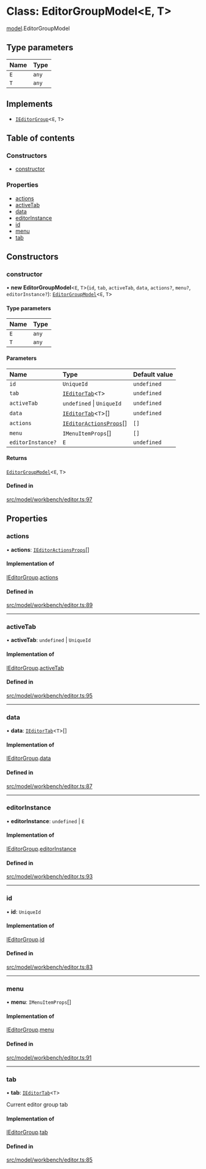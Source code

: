 # Class: EditorGroupModel\<E, T\>

[model](../modules/model.md).EditorGroupModel

## Type parameters

| Name | Type |
| :------ | :------ |
| `E` | `any` |
| `T` | `any` |

## Implements

- [`IEditorGroup`](../interfaces/model.IEditorGroup.md)\<`E`, `T`\>

## Table of contents

### Constructors

- [constructor](model.EditorGroupModel.md#constructor)

### Properties

- [actions](model.EditorGroupModel.md#actions)
- [activeTab](model.EditorGroupModel.md#activetab)
- [data](model.EditorGroupModel.md#data)
- [editorInstance](model.EditorGroupModel.md#editorinstance)
- [id](model.EditorGroupModel.md#id)
- [menu](model.EditorGroupModel.md#menu)
- [tab](model.EditorGroupModel.md#tab)

## Constructors

### constructor

• **new EditorGroupModel**\<`E`, `T`\>(`id`, `tab`, `activeTab`, `data`, `actions?`, `menu?`, `editorInstance?`): [`EditorGroupModel`](model.EditorGroupModel.md)\<`E`, `T`\>

#### Type parameters

| Name | Type |
| :------ | :------ |
| `E` | `any` |
| `T` | `any` |

#### Parameters

| Name | Type | Default value |
| :------ | :------ | :------ |
| `id` | `UniqueId` | `undefined` |
| `tab` | [`IEditorTab`](../interfaces/model.IEditorTab.md)\<`T`\> | `undefined` |
| `activeTab` | `undefined` \| `UniqueId` | `undefined` |
| `data` | [`IEditorTab`](../interfaces/model.IEditorTab.md)\<`T`\>[] | `undefined` |
| `actions` | [`IEditorActionsProps`](../interfaces/model.IEditorActionsProps.md)[] | `[]` |
| `menu` | `IMenuItemProps`[] | `[]` |
| `editorInstance?` | `E` | `undefined` |

#### Returns

[`EditorGroupModel`](model.EditorGroupModel.md)\<`E`, `T`\>

#### Defined in

[src/model/workbench/editor.ts:97](https://github.com/mtsdnz/allai-core/blob/5932278/src/model/workbench/editor.ts#L97)

## Properties

### actions

• **actions**: [`IEditorActionsProps`](../interfaces/model.IEditorActionsProps.md)[]

#### Implementation of

[IEditorGroup](../interfaces/model.IEditorGroup.md).[actions](../interfaces/model.IEditorGroup.md#actions)

#### Defined in

[src/model/workbench/editor.ts:89](https://github.com/mtsdnz/allai-core/blob/5932278/src/model/workbench/editor.ts#L89)

___

### activeTab

• **activeTab**: `undefined` \| `UniqueId`

#### Implementation of

[IEditorGroup](../interfaces/model.IEditorGroup.md).[activeTab](../interfaces/model.IEditorGroup.md#activetab)

#### Defined in

[src/model/workbench/editor.ts:95](https://github.com/mtsdnz/allai-core/blob/5932278/src/model/workbench/editor.ts#L95)

___

### data

• **data**: [`IEditorTab`](../interfaces/model.IEditorTab.md)\<`T`\>[]

#### Implementation of

[IEditorGroup](../interfaces/model.IEditorGroup.md).[data](../interfaces/model.IEditorGroup.md#data)

#### Defined in

[src/model/workbench/editor.ts:87](https://github.com/mtsdnz/allai-core/blob/5932278/src/model/workbench/editor.ts#L87)

___

### editorInstance

• **editorInstance**: `undefined` \| `E`

#### Implementation of

[IEditorGroup](../interfaces/model.IEditorGroup.md).[editorInstance](../interfaces/model.IEditorGroup.md#editorinstance)

#### Defined in

[src/model/workbench/editor.ts:93](https://github.com/mtsdnz/allai-core/blob/5932278/src/model/workbench/editor.ts#L93)

___

### id

• **id**: `UniqueId`

#### Implementation of

[IEditorGroup](../interfaces/model.IEditorGroup.md).[id](../interfaces/model.IEditorGroup.md#id)

#### Defined in

[src/model/workbench/editor.ts:83](https://github.com/mtsdnz/allai-core/blob/5932278/src/model/workbench/editor.ts#L83)

___

### menu

• **menu**: `IMenuItemProps`[]

#### Implementation of

[IEditorGroup](../interfaces/model.IEditorGroup.md).[menu](../interfaces/model.IEditorGroup.md#menu)

#### Defined in

[src/model/workbench/editor.ts:91](https://github.com/mtsdnz/allai-core/blob/5932278/src/model/workbench/editor.ts#L91)

___

### tab

• **tab**: [`IEditorTab`](../interfaces/model.IEditorTab.md)\<`T`\>

Current editor group tab

#### Implementation of

[IEditorGroup](../interfaces/model.IEditorGroup.md).[tab](../interfaces/model.IEditorGroup.md#tab)

#### Defined in

[src/model/workbench/editor.ts:85](https://github.com/mtsdnz/allai-core/blob/5932278/src/model/workbench/editor.ts#L85)
